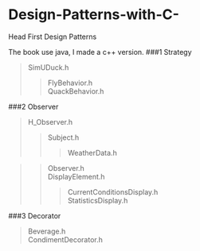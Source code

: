 # Design-Patterns-with-C-
Head First Design Patterns

The book use java, I made a c++ version.
###1 Strategy  
>SimUDuck.h <br>
>>FlyBehavior.h <br>
>>QuackBehavior.h <br>

###2 Observer  
>H_Observer.h <br>
>>Subject.h <br>
>>>WeatherData.h <br>

>>Observer.h <br>
>>DisplayElement.h <br>
>>>CurrentConditionsDisplay.h <br>
>>>StatisticsDisplay.h <br>

###3 Decorator
>Beverage.h <br>
>CondimentDecorator.h <br>
